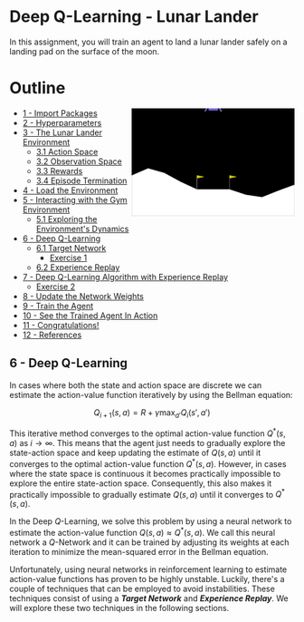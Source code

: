 # Deep Q-Learning - Lunar Lander

In this assignment, you will train an agent to land a lunar lander safely on a landing pad on the surface of the moon.


# Outline
- [ 1 - Import Packages <img align="Right" src="./images/lunar_lander.gif" width = 60% >](#1)
- [ 2 - Hyperparameters](#2)
- [ 3 - The Lunar Lander Environment](#3)
  - [ 3.1 Action Space](#3.1)
  - [ 3.2 Observation Space](#3.2)
  - [ 3.3 Rewards](#3.3)
  - [ 3.4 Episode Termination](#3.4)
- [ 4 - Load the Environment](#4)
- [ 5 - Interacting with the Gym Environment](#5)
    - [ 5.1 Exploring the Environment's Dynamics](#5.1)
- [ 6 - Deep Q-Learning](#6)
  - [ 6.1 Target Network](#6.1)
    - [ Exercise 1](#ex01)
  - [ 6.2 Experience Replay](#6.2)
- [ 7 - Deep Q-Learning Algorithm with Experience Replay](#7)
  - [ Exercise 2](#ex02)
- [ 8 - Update the Network Weights](#8)
- [ 9 - Train the Agent](#9)
- [ 10 - See the Trained Agent In Action](#10)
- [ 11 - Congratulations!](#11)
- [ 12 - References](#12)



<a name="6"></a>
## 6 - Deep Q-Learning

In cases where both the state and action space are discrete we can estimate the action-value function iteratively by using the Bellman equation:

$$
Q_{i+1}(s,a) = R + \gamma \max_{a'}Q_i(s',a')
$$

This iterative method converges to the optimal action-value function $Q^*(s,a)$ as $i\to\infty$. This means that the agent just needs to gradually explore the state-action space and keep updating the estimate of $Q(s,a)$ until it converges to the optimal action-value function $Q^*(s,a)$. However, in cases where the state space is continuous it becomes practically impossible to explore the entire state-action space. Consequently, this also makes it practically impossible to gradually estimate $Q(s,a)$ until it converges to $Q^*(s,a)$.

In the Deep $Q$-Learning, we solve this problem by using a neural network to estimate the action-value function $Q(s,a)\approx Q^*(s,a)$. We call this neural network a $Q$-Network and it can be trained by adjusting its weights at each iteration to minimize the mean-squared error in the Bellman equation.

Unfortunately, using neural networks in reinforcement learning to estimate action-value functions has proven to be highly unstable. Luckily, there's a couple of techniques that can be employed to avoid instabilities. These techniques consist of using a ***Target Network*** and ***Experience Replay***. We will explore these two techniques in the following sections.
